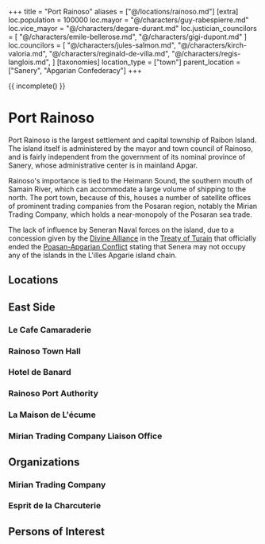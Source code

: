 +++
title = "Port Rainoso"
aliases = ["@/locations/rainoso.md"]
[extra]
loc.population = 100000
loc.mayor = "@/characters/guy-rabespierre.md"
loc.vice_mayor = "@/characters/degare-durant.md"
loc.justician_councilors = [
  "@/characters/emile-bellerose.md",
  "@/characters/gigi-dupont.md"
]
loc.councilors = [
  "@/characters/jules-salmon.md",
  "@/characters/kirch-valoria.md",
  "@/characters/reginald-de-villa.md",
  "@/characters/regis-langlois.md",
]
[taxonomies]
location_type = ["town"]
parent_location = ["Sanery", "Apgarian Confederacy"]
+++

{{ incomplete() }}

# Port Rainoso

Port Rainoso is the largest settlement and capital township of Raibon Island. The island itself is administered by the mayor and town council of Rainoso, and is fairly independent from the government of its nominal province of Sanery, whose administrative center is in mainland Apgar.

Rainoso's importance is tied to the Heimann Sound, the southern mouth of Samain River, which can accommodate a large volume of shipping to the north. The port town, because of this, houses a number of satellite offices of prominent trading companies from the Posaran region, notably the Mirian Trading Company, which holds a near-monopoly of the Posaran sea trade.

The lack of influence by Seneran Naval forces on the island, due to a concession  given by the [Divine Alliance](@/organizations/divine-alliance.md) in the [Treaty of Turain](@/events/treaty-of-turain.md) that officially ended the [Poasan-Apgarian Conflict](@/misc/poasan-apgarian-conflict.md) stating that Senera may not occupy any of the islands in the L'illes Apgarie island chain.

## Locations

## East Side
### Le Cafe Camaraderie

### Rainoso Town Hall

### Hotel de Banard

### Rainoso Port Authority

### La Maison de L'écume

### Mirian Trading Company Liaison Office

## Organizations
### Mirian Trading Company

### Esprit de la Charcuterie

## Persons of Interest
